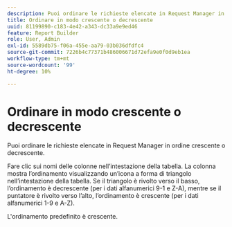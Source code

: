 ```yaml
---
description: Puoi ordinare le richieste elencate in Request Manager in ordine crescente o decrescente.
title: Ordinare in modo crescente o decrescente
uuid: 81199890-c183-4e42-a343-dc33a9e9ed46
feature: Report Builder
role: User, Admin
exl-id: 5589db75-f06a-455e-aa79-03b036dfdfc4
source-git-commit: 7226b4c77371b486006671d72efa9e0f0d9eb1ea
workflow-type: tm+mt
source-wordcount: '99'
ht-degree: 10%

---
```


# Ordinare in modo crescente o decrescente

Puoi ordinare le richieste elencate in Request Manager in ordine crescente o decrescente.

Fare clic sui nomi delle colonne nell’intestazione della tabella. La colonna mostra l’ordinamento visualizzando un’icona a forma di triangolo nell’intestazione della tabella. Se il triangolo è rivolto verso il basso, l’ordinamento è decrescente (per i dati alfanumerici 9-1 e Z-A), mentre se il puntatore è rivolto verso l’alto, l’ordinamento è crescente (per i dati alfanumerici 1-9 e A-Z).

L&#39;ordinamento predefinito è crescente.

